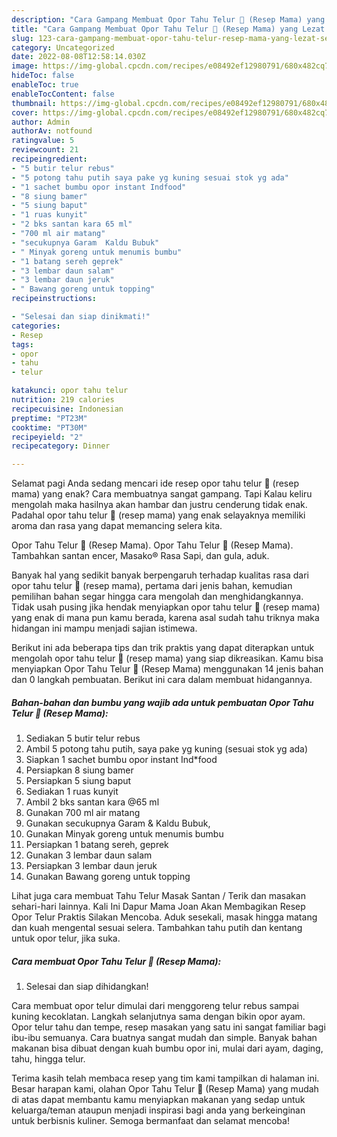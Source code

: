```yaml
---
description: "Cara Gampang Membuat Opor Tahu Telur 💛 (Resep Mama) yang Lezat Sekali"
title: "Cara Gampang Membuat Opor Tahu Telur 💛 (Resep Mama) yang Lezat Sekali"
slug: 123-cara-gampang-membuat-opor-tahu-telur-resep-mama-yang-lezat-sekali
category: Uncategorized
date: 2022-08-08T12:58:14.030Z
image: https://img-global.cpcdn.com/recipes/e08492ef12980791/680x482cq70/opor-tahu-telur-resep-mama-foto-resep-utama.jpg
hideToc: false
enableToc: true
enableTocContent: false
thumbnail: https://img-global.cpcdn.com/recipes/e08492ef12980791/680x482cq70/opor-tahu-telur-resep-mama-foto-resep-utama.jpg
cover: https://img-global.cpcdn.com/recipes/e08492ef12980791/680x482cq70/opor-tahu-telur-resep-mama-foto-resep-utama.jpg
author: Admin
authorAv: notfound
ratingvalue: 5
reviewcount: 21
recipeingredient:
- "5 butir telur rebus"
- "5 potong tahu putih saya pake yg kuning sesuai stok yg ada"
- "1 sachet bumbu opor instant Indfood"
- "8 siung bamer"
- "5 siung baput"
- "1 ruas kunyit"
- "2 bks santan kara 65 ml"
- "700 ml air matang"
- "secukupnya Garam  Kaldu Bubuk"
- " Minyak goreng untuk menumis bumbu"
- "1 batang sereh geprek"
- "3 lembar daun salam"
- "3 lembar daun jeruk"
- " Bawang goreng untuk topping"
recipeinstructions:

- "Selesai dan siap dinikmati!"
categories:
- Resep
tags:
- opor
- tahu
- telur

katakunci: opor tahu telur 
nutrition: 219 calories
recipecuisine: Indonesian
preptime: "PT23M"
cooktime: "PT30M"
recipeyield: "2"
recipecategory: Dinner

---
```



Selamat pagi Anda sedang mencari ide resep opor tahu telur 💛 (resep mama) yang enak? Cara membuatnya sangat gampang. Tapi Kalau keliru mengolah maka hasilnya akan hambar dan justru cenderung tidak enak. Padahal opor tahu telur 💛 (resep mama) yang enak selayaknya memiliki aroma dan rasa yang dapat memancing selera kita.


Opor Tahu Telur 💛 (Resep Mama). Opor Tahu Telur 💛 (Resep Mama). Tambahkan santan encer, Masako® Rasa Sapi, dan gula, aduk.

Banyak hal yang sedikit banyak berpengaruh terhadap kualitas rasa dari opor tahu telur 💛 (resep mama), pertama dari jenis bahan, kemudian pemilihan bahan segar hingga cara mengolah dan menghidangkannya. Tidak usah pusing jika hendak menyiapkan opor tahu telur 💛 (resep mama) yang enak di mana pun kamu berada, karena asal sudah tahu triknya maka hidangan ini mampu menjadi sajian istimewa.


Berikut ini ada beberapa tips dan trik praktis yang dapat diterapkan untuk mengolah opor tahu telur 💛 (resep mama) yang siap dikreasikan. Kamu bisa menyiapkan Opor Tahu Telur 💛 (Resep Mama) menggunakan 14 jenis bahan dan 0 langkah pembuatan. Berikut ini cara dalam membuat hidangannya.

<!--inarticleads1-->

##### Bahan-bahan dan bumbu yang wajib ada untuk pembuatan Opor Tahu Telur 💛 (Resep Mama):

1. Sediakan 5 butir telur rebus
1. Ambil 5 potong tahu putih, saya pake yg kuning (sesuai stok yg ada)
1. Siapkan 1 sachet bumbu opor instant Ind*food
1. Persiapkan 8 siung bamer
1. Persiapkan 5 siung baput
1. Sediakan 1 ruas kunyit
1. Ambil 2 bks santan kara @65 ml
1. Gunakan 700 ml air matang
1. Gunakan secukupnya Garam &amp; Kaldu Bubuk,
1. Gunakan  Minyak goreng untuk menumis bumbu
1. Persiapkan 1 batang sereh, geprek
1. Gunakan 3 lembar daun salam
1. Persiapkan 3 lembar daun jeruk
1. Gunakan  Bawang goreng untuk topping


Lihat juga cara membuat Tahu Telur Masak Santan / Terik dan masakan sehari-hari lainnya. Kali Ini Dapur Mama Joan Akan Membagikan Resep Opor Telur Praktis Silakan Mencoba. Aduk sesekali, masak hingga matang dan kuah mengental sesuai selera. Tambahkan tahu putih dan kentang untuk opor telur, jika suka. 

<!--inarticleads2-->

##### Cara membuat Opor Tahu Telur 💛 (Resep Mama):


1. Selesai dan siap dihidangkan!

Cara membuat opor telur dimulai dari menggoreng telur rebus sampai kuning kecoklatan. Langkah selanjutnya sama dengan bikin opor ayam. Opor telur tahu dan tempe, resep masakan yang satu ini sangat familiar bagi ibu-ibu semuanya. Cara buatnya sangat mudah dan simple. Banyak bahan makanan bisa dibuat dengan kuah bumbu opor ini, mulai dari ayam, daging, tahu, hingga telur. 

Terima kasih telah membaca resep yang tim kami tampilkan di halaman ini. Besar harapan kami, olahan Opor Tahu Telur 💛 (Resep Mama) yang mudah di atas dapat membantu kamu menyiapkan makanan yang sedap untuk keluarga/teman ataupun menjadi inspirasi bagi anda yang berkeinginan untuk berbisnis kuliner. Semoga bermanfaat dan selamat mencoba!
